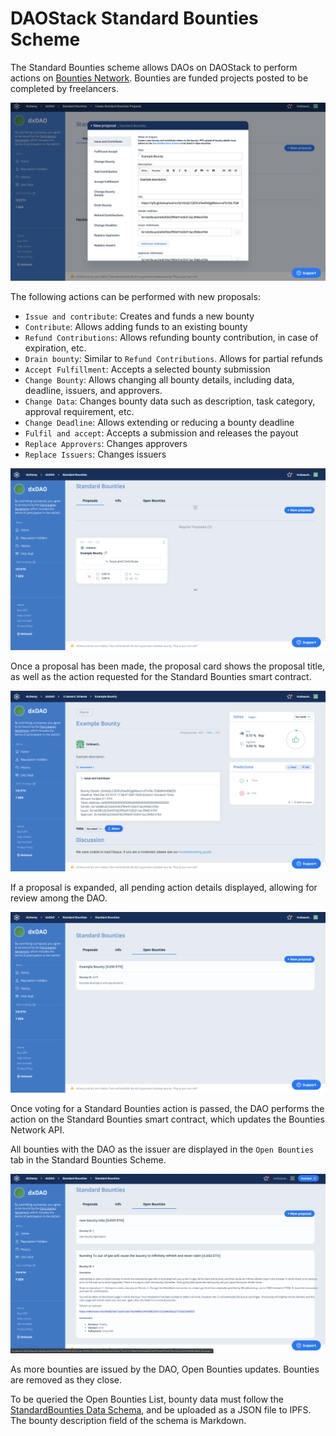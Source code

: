 # DAOStack Standard Bounties Scheme

The Standard Bounties scheme allows DAOs on DAOStack to perform actions on [Bounties Network](https://explorer.bounties.network). Bounties are funded projects posted to be completed by freelancers.

![](./images/1.png)

The following actions can be performed with new proposals:
- `Issue and contribute`: Creates and funds a new bounty
- `Contribute`: Allows adding funds to an existing bounty
- `Refund Contributions`: Allows refunding bounty contribution, in case of expiration, etc.
- `Drain bounty`: Similar to `Refund Contributions`. Allows for partial refunds
- `Accept Fulfillment`: Accepts a selected bounty submission
- `Change Bounty`: Allows changing all bounty details, including data, deadline, issuers, and approvers.
- `Change Data`: Changes bounty data such as description, task category, approval requirement, etc.
- `Change Deadline`: Allows extending or reducing a bounty deadline
- `Fulfil and accept`: Accepts a submission and releases the payout 
- `Replace Approvers`: Changes approvers
- `Replace Issuers`: Changes issuers

![](./images/2.png)

Once a proposal has been made, the proposal card shows the proposal title, as well as the action requested for the Standard Bounties smart contract.

![](./images/3.png)

If a proposal is expanded, all pending action details displayed, allowing for review among the DAO.

![](./images/4.png)

Once voting for a Standard Bounties action is passed, the DAO performs the action on the Standard Bounties smart contract, which updates the Bounties Network API. 

All bounties with the DAO as the issuer are displayed in the `Open Bounties` tab in the Standard Bounties Scheme.

![](./images/5.png)

As more bounties are issued by the DAO, Open Bounties updates. Bounties are removed as they close. 

To be queried the Open Bounties List, bounty data must follow the [StandardBounties Data Schema](https://github.com/Bounties-Network/StandardBounties/blob/master/docs/standardSchemas.md), and be uploaded as a JSON file to IPFS. The bounty description field of the schema is Markdown. 
